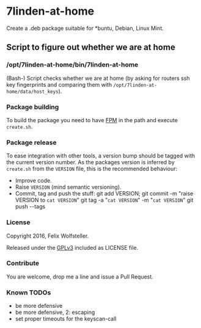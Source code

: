 # 7linden-at-home

Create a .deb package suitable for \*buntu, Debian, Linux Mint.

## Script to figure out whether we are at home

### /opt/7linden-at-home/bin/7linden-at-home

(Bash-) Script checks whether we are at home (by asking for routers ssh key fingerprints and comparing them with `/opt/7linden-at-home/data/host_keys`).

### Package building

To build the package you need to have [FPM](https://github.com/jordansissel/fpm) in the path and execute `create.sh`.

### Package release

To ease integration with other tools, a version bump should be tagged with the current version number.
As the packages version is inferred by `create.sh` from the `VERSION` file, this is the recommended behaviour:

  - Improve code.
  - Raise `VERSION` (mind semantic versioning).
  - Commit, tag and push the stuff:
    git add VERSION; git commit -m "raise VERSION to `cat VERSION`"
    git tag -a "`cat VERSION`" -m "`cat VERSION`"
    git push --tags

### License

Copyright 2016, Felix Wolfsteller.

Released under the [GPLv3](LICENSE) included as LICENSE file.

### Contribute

You are welcome, drop me a line and issue a Pull Request.

### Known TODOs

 * be more defensive
 * be more defensive, 2: escaping
 * set proper timeouts for the keyscan-call

